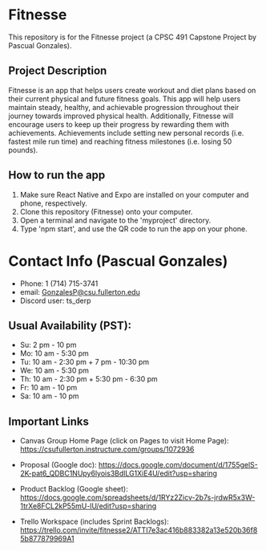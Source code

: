 # Fitnesse
This repository is for the Fitnesse project (a CPSC 491 Capstone Project by Pascual Gonzales).

## Project Description
Fitnesse is an app that helps users create workout and diet plans based on their current physical and future fitness goals. This app will help users maintain steady, healthy, and achievable progression throughout their journey towards improved physical health. Additionally, Fitnesse will encourage users to keep up their progress by rewarding them with achievements. Achievements include setting new personal records (i.e. fastest mile run time) and reaching fitness milestones (i.e. losing 50 pounds).

## How to run the app
1. Make sure React Native and Expo are installed on your computer and phone, respectively.
2. Clone this repository (Fitnesse) onto your computer.
3. Open a terminal and navigate to the 'myproject' directory.
4. Type 'npm start', and use the QR code to run the app on your phone.

# Contact Info (Pascual Gonzales)
- Phone: 1 (714) 715-3741
- email: GonzalesP@csu.fullerton.edu
- Discord user: ts_derp

## Usual Availability (PST):
- Su: 2 pm - 10 pm
- Mo: 10 am - 5:30 pm
- Tu: 10 am - 2:30 pm + 7 pm - 10:30 pm
- We: 10 am - 5:30 pm
- Th: 10 am - 2:30 pm + 5:30 pm - 6:30 pm
- Fr: 10 am - 10 pm
- Sa: 10 am - 10 pm

## Important Links
- Canvas Group Home Page (click on Pages to visit Home Page): https://csufullerton.instructure.com/groups/1072936

- Proposal (Google doc): https://docs.google.com/document/d/1755gelS-2K-pat6_QDBC1NUpy6lyois3BdlLG1XiE4U/edit?usp=sharing

- Product Backlog (Google sheet): https://docs.google.com/spreadsheets/d/1RYz2Zicv-2b7s-jrdwR5x3W-1trXe8FCL2kP55mU-lU/edit?usp=sharing

- Trello Workspace (includes Sprint Backlogs): https://trello.com/invite/fitnesse2/ATTI7e3ac416b883382a13e520b36f85b877879969A1
